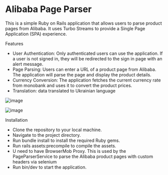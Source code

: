 # Alibaba Page Parser
This is a simple Ruby on Rails application that allows users to parse product pages from Alibaba. It uses Turbo Streams to provide a Single Page Application (SPA) experience.

Features
* User Authentication: Only authenticated users can use the application. If a user is not signed in, they will be redirected to the sign in page with an alert message.
* Page Parsing: Users can enter a URL of a product page from Alibaba. The application will parse the page and display the product details.
* Currency Conversion: The application fetches the current currency rate from monobank and uses it to convert the product prices.
* Translation: data translated to Ukrainian language

![image](https://github.com/dafeys/aliparser/assets/36037839/d1b83c70-cd8e-4d7c-97d6-bd30c1274a5d)

![image](https://github.com/dafeys/aliparser/assets/36037839/00bac35e-7c9c-41cf-9b0b-626854365ea6)

Installation
* Clone the repository to your local machine.
* Navigate to the project directory.
* Run bundle install to install the required Ruby gems.
* Run rails assets:precompile to compile the assets.
* U need to have BrowserMob Proxy. This is used by the PageParserService to parse the Alibaba product pages with custom headers via selenium
* Run bin/dev to start the application.
